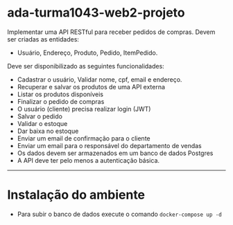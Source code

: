 # ada-turma1043-web2-projeto

Implementar uma API RESTful para receber pedidos de compras. Devem ser criadas as entidades: 
- Usuário, Endereço, Produto, Pedido, ItemPedido.

Deve ser disponibilizado as seguintes funcionalidades:
- Cadastrar o usuário, Validar nome, cpf, email e endereço.
- Recuperar e salvar os produtos de uma API externa
- Listar os produtos disponíveis
- Finalizar o pedido de compras
- O usuário (cliente) precisa realizar login (JWT)
- Salvar o pedido
- Validar o estoque
- Dar baixa no estoque
- Enviar um email de confirmação para o cliente
- Enviar um email para o responsável do departamento de vendas
- Os dados devem ser armazenados em um banco de dados Postgres
- A API deve ter pelo menos a autenticação básica.

---

# Instalação do ambiente

- Para subir o banco de dados execute o comando ```docker-compose up -d```
